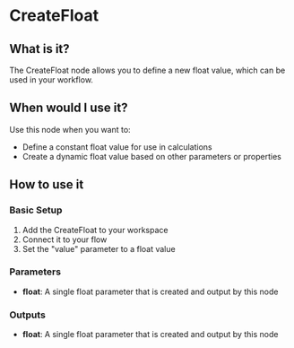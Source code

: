 # CreateFloat

## What is it?

The CreateFloat node allows you to define a new float value, which can be used in your workflow.

## When would I use it?

Use this node when you want to:

- Define a constant float value for use in calculations
- Create a dynamic float value based on other parameters or properties

## How to use it

### Basic Setup

1. Add the CreateFloat to your workspace
2. Connect it to your flow
3. Set the "value" parameter to a float value

### Parameters

- **float**: A single float parameter that is created and output by this node

### Outputs

- **float**: A single float parameter that is created and output by this node
